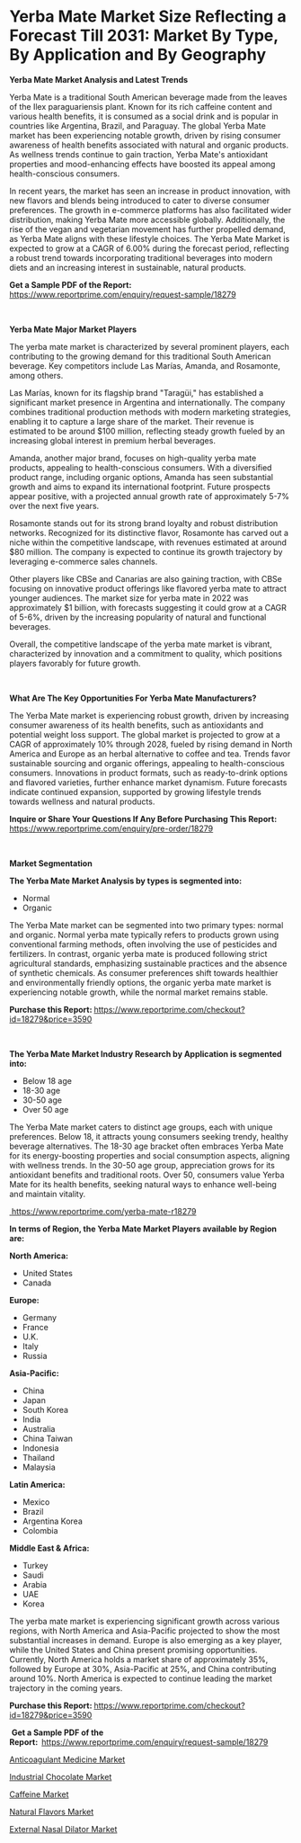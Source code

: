 <p><h1>Yerba Mate Market Size Reflecting a Forecast Till 2031: Market By Type, By Application and By Geography</h1></p><p><strong>Yerba Mate Market Analysis and Latest Trends</strong></p>
<p><p>Yerba Mate is a traditional South American beverage made from the leaves of the Ilex paraguariensis plant. Known for its rich caffeine content and various health benefits, it is consumed as a social drink and is popular in countries like Argentina, Brazil, and Paraguay. The global Yerba Mate market has been experiencing notable growth, driven by rising consumer awareness of health benefits associated with natural and organic products. As wellness trends continue to gain traction, Yerba Mate's antioxidant properties and mood-enhancing effects have boosted its appeal among health-conscious consumers.</p><p>In recent years, the market has seen an increase in product innovation, with new flavors and blends being introduced to cater to diverse consumer preferences. The growth in e-commerce platforms has also facilitated wider distribution, making Yerba Mate more accessible globally. Additionally, the rise of the vegan and vegetarian movement has further propelled demand, as Yerba Mate aligns with these lifestyle choices. The Yerba Mate Market is expected to grow at a CAGR of 6.00% during the forecast period, reflecting a robust trend towards incorporating traditional beverages into modern diets and an increasing interest in sustainable, natural products.</p></p>
<p><strong>Get a Sample PDF of the Report:&nbsp;</strong> <a href="https://www.reportprime.com/enquiry/request-sample/18279?utm_campaign=3&utm_medium=2&utm_source=Github&utm_content=ia&utm_term=21112024&utm_id=yerba-mate">https://www.reportprime.com/enquiry/request-sample/18279</a></p>
<p>&nbsp;</p>
<p><strong>Yerba Mate Major Market Players</strong></p>
<p><p>The yerba mate market is characterized by several prominent players, each contributing to the growing demand for this traditional South American beverage. Key competitors include Las Marías, Amanda, and Rosamonte, among others.</p><p>Las Marías, known for its flagship brand "Taragüi," has established a significant market presence in Argentina and internationally. The company combines traditional production methods with modern marketing strategies, enabling it to capture a large share of the market. Their revenue is estimated to be around $100 million, reflecting steady growth fueled by an increasing global interest in premium herbal beverages.</p><p>Amanda, another major brand, focuses on high-quality yerba mate products, appealing to health-conscious consumers. With a diversified product range, including organic options, Amanda has seen substantial growth and aims to expand its international footprint. Future prospects appear positive, with a projected annual growth rate of approximately 5-7% over the next five years.</p><p>Rosamonte stands out for its strong brand loyalty and robust distribution networks. Recognized for its distinctive flavor, Rosamonte has carved out a niche within the competitive landscape, with revenues estimated at around $80 million. The company is expected to continue its growth trajectory by leveraging e-commerce sales channels.</p><p>Other players like CBSe and Canarias are also gaining traction, with CBSe focusing on innovative product offerings like flavored yerba mate to attract younger audiences. The market size for yerba mate in 2022 was approximately $1 billion, with forecasts suggesting it could grow at a CAGR of 5-6%, driven by the increasing popularity of natural and functional beverages.</p><p>Overall, the competitive landscape of the yerba mate market is vibrant, characterized by innovation and a commitment to quality, which positions players favorably for future growth.</p></p>
<p>&nbsp;</p>
<p><strong>What Are The Key Opportunities For Yerba Mate Manufacturers?</strong></p>
<p><p>The Yerba Mate market is experiencing robust growth, driven by increasing consumer awareness of its health benefits, such as antioxidants and potential weight loss support. The global market is projected to grow at a CAGR of approximately 10% through 2028, fueled by rising demand in North America and Europe as an herbal alternative to coffee and tea. Trends favor sustainable sourcing and organic offerings, appealing to health-conscious consumers. Innovations in product formats, such as ready-to-drink options and flavored varieties, further enhance market dynamism. Future forecasts indicate continued expansion, supported by growing lifestyle trends towards wellness and natural products.</p></p>
<p><strong>Inquire or Share Your Questions If Any Before Purchasing This Report:</strong> <a href="https://www.reportprime.com/enquiry/pre-order/18279?utm_campaign=3&utm_medium=2&utm_source=Github&utm_content=ia&utm_term=21112024&utm_id=yerba-mate">https://www.reportprime.com/enquiry/pre-order/18279</a></p>
<p>&nbsp;</p>
<p><strong>Market Segmentation</strong></p>
<p><strong>The Yerba Mate Market Analysis by types is segmented into:</strong></p>
<p><ul><li>Normal</li><li>Organic</li></ul></p>
<p><p>The Yerba Mate market can be segmented into two primary types: normal and organic. Normal yerba mate typically refers to products grown using conventional farming methods, often involving the use of pesticides and fertilizers. In contrast, organic yerba mate is produced following strict agricultural standards, emphasizing sustainable practices and the absence of synthetic chemicals. As consumer preferences shift towards healthier and environmentally friendly options, the organic yerba mate market is experiencing notable growth, while the normal market remains stable.</p></p>
<p><strong>Purchase this Report:&nbsp;</strong><a href="https://www.reportprime.com/checkout?id=18279&price=3590&utm_campaign=3&utm_medium=2&utm_source=Github&utm_content=ia&utm_term=21112024&utm_id=yerba-mate">https://www.reportprime.com/checkout?id=18279&price=3590</a></p>
<p>&nbsp;</p>
<p><strong>The Yerba Mate Market Industry Research by Application is segmented into:</strong></p>
<p><ul><li>Below 18 age</li><li>18-30 age</li><li>30-50 age</li><li>Over 50 age</li></ul></p>
<p><p>The Yerba Mate market caters to distinct age groups, each with unique preferences. Below 18, it attracts young consumers seeking trendy, healthy beverage alternatives. The 18-30 age bracket often embraces Yerba Mate for its energy-boosting properties and social consumption aspects, aligning with wellness trends. In the 30-50 age group, appreciation grows for its antioxidant benefits and traditional roots. Over 50, consumers value Yerba Mate for its health benefits, seeking natural ways to enhance well-being and maintain vitality.</p></p>
<p><a href="https://www.reportprime.com/yerba-mate-r18279?utm_campaign=3&utm_medium=2&utm_source=Github&utm_content=ia&utm_term=21112024&utm_id=yerba-mate">&nbsp;https://www.reportprime.com/yerba-mate-r18279</a></p>
<p><strong>In terms of Region, the Yerba Mate Market Players available by Region are:</strong></p>
<p>
    <p> <strong> North America: </strong>
        <ul>
            <li>United States</li>
            <li>Canada</li>
        </ul>
        </p> 
    <p> <strong> Europe: </strong>
        <ul>
            <li>Germany</li>
            <li>France</li>
            <li>U.K.</li>
            <li>Italy</li>
            <li>Russia</li>
        </ul>
        </p> 
    <p> <strong> Asia-Pacific: </strong>
        <ul>
            <li>China</li>
            <li>Japan</li>
            <li>South Korea</li>
            <li>India</li>
            <li>Australia</li>
            <li>China Taiwan</li>
            <li>Indonesia</li>
            <li>Thailand</li>
            <li>Malaysia</li>
        </ul>
        </p> 
    <p> <strong> Latin America: </strong>
        <ul>
            <li>Mexico</li>
            <li>Brazil</li>
            <li>Argentina Korea</li>
            <li>Colombia</li>
        </ul>
        </p> 
    <p> <strong> Middle East & Africa: </strong>
        <ul>
            <li>Turkey</li>
            <li>Saudi</li>
            <li>Arabia</li>
            <li>UAE</li>
            <li>Korea</li>
        </ul>
    </p>
    </p>
<p><p>The yerba mate market is experiencing significant growth across various regions, with North America and Asia-Pacific projected to show the most substantial increases in demand. Europe is also emerging as a key player, while the United States and China present promising opportunities. Currently, North America holds a market share of approximately 35%, followed by Europe at 30%, Asia-Pacific at 25%, and China contributing around 10%. North America is expected to continue leading the market trajectory in the coming years.</p></p>
<p><strong>Purchase this Report: </strong><a href="https://www.reportprime.com/checkout?id=18279&price=3590&utm_campaign=3&utm_medium=2&utm_source=Github&utm_content=ia&utm_term=21112024&utm_id=yerba-mate">https://www.reportprime.com/checkout?id=18279&price=3590</a></p>
<p>&nbsp;<strong>Get a Sample PDF of the Report:&nbsp;&nbsp;</strong><a href="https://www.reportprime.com/enquiry/request-sample/18279?utm_campaign=3&utm_medium=2&utm_source=Github&utm_content=ia&utm_term=21112024&utm_id=yerba-mate">https://www.reportprime.com/enquiry/request-sample/18279</a></p>
<p><strong></strong></p>
<p><p><a href="https://issuu.com/reportprime-2/docs/anticoagulant-medicine-market-size-_8ba7d6d91fa4d1?utm_campaign=3&utm_medium=2&utm_source=Github&utm_content=ia&utm_term=21112024&utm_id=yerba-mate">Anticoagulant Medicine Market</a></p><p><a href="https://github.com/mauripalmi/Market-Research-Report-List-5/blob/main/industrial-chocolate-market.md?utm_campaign=3&utm_medium=2&utm_source=Github&utm_content=ia&utm_term=21112024&utm_id=yerba-mate">Industrial Chocolate Market</a></p><p><a href="https://github.com/gulaimolin/Market-Research-Report-List-6/blob/main/caffeine-market.md?utm_campaign=3&utm_medium=2&utm_source=Github&utm_content=ia&utm_term=21112024&utm_id=yerba-mate">Caffeine Market</a></p><p><a href="https://www.linkedin.com/pulse/detailed-examination-natural-flavors-market-macro-overview-znmme?utm_campaign=3&utm_medium=2&utm_source=Github&utm_content=ia&utm_term=21112024&utm_id=yerba-mate">Natural Flavors Market</a></p><p><a href="https://www.linkedin.com/pulse/external-nasal-dilator-market-growth-outlook-comprehensive-05jpe?utm_campaign=3&utm_medium=2&utm_source=Github&utm_content=ia&utm_term=21112024&utm_id=yerba-mate">External Nasal Dilator Market</a></p></p>
